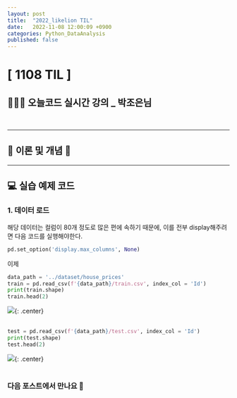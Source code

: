 ```yaml
---
layout: post
title:  "2022_likelion TIL"
date:   2022-11-08 12:00:09 +0900
categories: Python_DataAnalysis
published: false
---
```

# [ 1108 TIL ] 

## 👩🏻‍💻 오늘코드 실시간 강의 _ 박조은님

<!-- **📚 FinanceDataReader를 통한 여러 종목 daily price plotly로 비교**

이전 게시물 [**1005 데이터 분석 TIL - II**](https://seul1230.github.io/2022_likelion/2022-10-05-likelion-TIL2/)과 이어지는 내용이다. -->


<br/>

***

## 📑 이론 및 개념 📑

#### 


***

## 💻 실습 예제 코드

### 1. 데이터 로드

해당 데이터는 컬럼이 80개 정도로 많은 편에 속하기 때문에, 이를 전부 display해주려면 다음 코드를 실행해야한다.

```python
pd.set_option('display.max_columns', None)
```

이제 

```python
data_path = '../dataset/house_prices'
train = pd.read_csv(f'{data_path}/train.csv', index_col = 'Id')
print(train.shape)
train.head(2)
```

![](/assets/img/img_221108/train_df.png){: .center} <br/><br>

```python
test = pd.read_csv(f'{data_path}/test.csv', index_col = 'Id')
print(test.shape)
test.head(2)
```

![](/assets/img/img_221108/test_df.png){: .center} <br/><br>




### 다음 포스트에서 만나요 🙌




<!-- ### 🐾　　🐾
### 🐾　　🐾
### 🐾　　🐾
### 🐾　　🐾
### 🐾　　🐾
### 🐾　　🐾 
<font color='dodgerblue'> 예쁜 파랑 </font>
<font color='lightgray'>Miss</font>
<mark style='background-color: #f1f8ff'> 연한 파랑 </mark>
<mark style='background-color: #fff5b1'> 연한 노랑 </mark>
<mark style='background-color: #ffdce0'> 연한 빨강 </mark>
<mark style='background-color: #dcffe4'> 연한 초록 </mark>
<mark style='background-color: #f5f0ff'> 연한 보라 </mark>
<mark style='background-color: #f6f8fa'> 연한 회색 </mark>
-->
